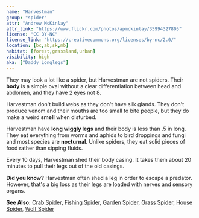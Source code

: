 ```yaml
---
name: "Harvestman"
group: "spider"
attr: "Andrew McKinlay"
attr_link: "https://www.flickr.com/photos/apmckinlay/35994327805"
license: "CC BY-NC"
license_link: "https://creativecommons.org/licenses/by-nc/2.0/"
location: [bc,ab,sk,mb]
habitat: [forest,grassland,urban]
visibility: high
aka: ["Daddy Longlegs"]
---
```

They may look a lot like a spider, but Harvestman are not spiders. Their **body** is a simple oval without a clear differentiation between head and abdomen, and they have 2 eyes not 8.

Harvestman don't build webs as they don't have silk glands. They don't produce venom and their mouths are too small to bite people, but they do make a weird **smell** when disturbed.

Harvestman have **long wiggly legs** and their body is less than .5 in long. They eat everything from worms and aphids to bird droppings and fungi and most species are **nocturnal**. Unlike spiders, they eat solid pieces of food rather than sipping fluids.

Every 10 days, Harvestman shed their body casing. It takes them about 20 minutes to pull their legs out of the old casings.

**Did you know?** Harvestman often shed a leg in order to escape a predator. However, that's a big loss as their legs are loaded with nerves and sensory organs.

<!-- generated, do not edit -->
**See Also:**
[Crab Spider](/insects/crabspid/),
[Fishing Spider](/insects/fishspid/),
[Garden Spider](/insects/gardspid/),
[Grass Spider](/insects/gras_spid/),
[House Spider](/insects/houspid/),
[Wolf Spider](/insects/wolfspid/)
